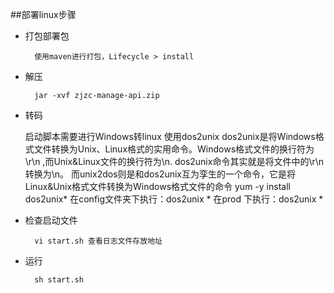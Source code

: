##部署linux步骤
- 打包部署包

        使用maven进行打包，Lifecycle > install 

- 解压
        
        jar -xvf zjzc-manage-api.zip
        
- 转码

    启动脚本需要进行Windows转linux 使用dos2unix
    dos2unix是将Windows格式文件转换为Unix、Linux格式的实用命令。Windows格式文件的换行符为\r\n ,而Unix&Linux文件的换行符为\n. dos2unix命令其实就是将文件中的\r\n 转换为\n。
    而unix2dos则是和dos2unix互为孪生的一个命令，它是将Linux&Unix格式文件转换为Windows格式文件的命令
        yum -y install dos2unix*
        在config文件夹下执行：dos2unix *
        在prod 下执行：dos2unix *

- 检查启动文件
        
        vi start.sh 查看日志文件存放地址
- 运行
        
        sh start.sh